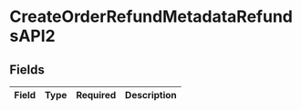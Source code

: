 # CreateOrderRefundMetadataRefundsAPI2


## Fields

| Field       | Type        | Required    | Description |
| ----------- | ----------- | ----------- | ----------- |